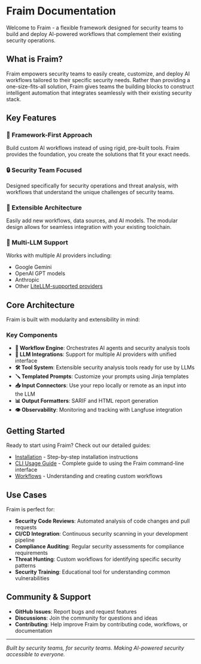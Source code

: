 # Fraim Documentation

Welcome to Fraim - a flexible framework designed for security teams to build and deploy AI-powered workflows that complement their existing security operations.

## What is Fraim?

Fraim empowers security teams to easily create, customize, and deploy AI workflows tailored to their specific security needs. Rather than providing a one-size-fits-all solution, Fraim gives teams the building blocks to construct intelligent automation that integrates seamlessly with their existing security stack.

## Key Features

### 🚀 Framework-First Approach
Build custom AI workflows instead of using rigid, pre-built tools. Fraim provides the foundation, you create the solutions that fit your exact needs.

### 🔒 Security Team Focused
Designed specifically for security operations and threat analysis, with workflows that understand the unique challenges of security teams.

### 🔧 Extensible Architecture
Easily add new workflows, data sources, and AI models. The modular design allows for seamless integration with your existing toolchain.

### 🤖 Multi-LLM Support
Works with multiple AI providers including:
- Google Gemini
- OpenAI GPT models
- Anthropic
- Other [LiteLLM-supported providers](https://docs.litellm.ai/docs/providers)

## Core Architecture

Fraim is built with modularity and extensibility in mind:

### Key Components

- **🔄 Workflow Engine**: Orchestrates AI agents and security analysis tools
- **🧠 LLM Integrations**: Support for multiple AI providers with unified interface
- **🛠️ Tool System**: Extensible security analysis tools ready for use by LLMs
- **🪛 Templated Prompts**: Customize your prompts using Jinja templates
- **📥 Input Connectors**: Use your repo locally or remote as an input into the LLM
- **📊 Output Formatters**: SARIF and HTML report generation
- **👁️ Observability**: Monitoring and tracking with Langfuse integration

## Getting Started

Ready to start using Fraim? Check out our detailed guides:

- [Installation](installation.md) - Step-by-step installation instructions
- [CLI Usage Guide](cli-usage.md) - Complete guide to using the Fraim command-line interface
- [Workflows](workflows/workflows.md) - Understanding and creating custom workflows

## Use Cases

Fraim is perfect for:

- **Security Code Reviews**: Automated analysis of code changes and pull requests
- **CI/CD Integration**: Continuous security scanning in your development pipeline
- **Compliance Auditing**: Regular security assessments for compliance requirements
- **Threat Hunting**: Custom workflows for identifying specific security patterns
- **Security Training**: Educational tool for understanding common vulnerabilities

## Community & Support

- **GitHub Issues**: Report bugs and request features
- **Discussions**: Join the community for questions and ideas
- **Contributing**: Help improve Fraim by contributing code, workflows, or documentation

---

*Built by security teams, for security teams. Making AI-powered security accessible to everyone.* 